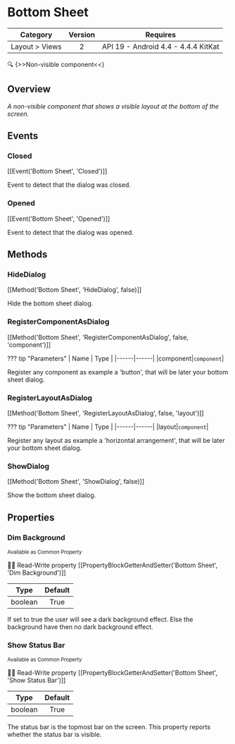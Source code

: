 # Bottom Sheet

| Category | Version | Requires |
|:--------:|:-------:|:--------:|
|Layout > Views|2|API 19 - Android 4.4 - 4.4.4 KitKat|

:mag: {>>Non-visible component<<}

## Overview

_A non-visible component that shows a visible layout at the bottom of the screen._

## Events

### Closed

[[Event('Bottom Sheet', 'Closed')]]

Event to detect that the dialog was closed.

### Opened

[[Event('Bottom Sheet', 'Opened')]]

Event to detect that the dialog was opened.

## Methods

### HideDialog

[[Method('Bottom Sheet', 'HideDialog', false)]]

Hide the bottom sheet dialog.

### RegisterComponentAsDialog

[[Method('Bottom Sheet', 'RegisterComponentAsDialog', false, 'component')]]

??? tip "Parameters"
    | Name | Type |
    |------|------|
    |component|`component`|


Register any component as example a 'button', that will be later your bottom sheet dialog.

### RegisterLayoutAsDialog

[[Method('Bottom Sheet', 'RegisterLayoutAsDialog', false, 'layout')]]

??? tip "Parameters"
    | Name | Type |
    |------|------|
    |layout|`component`|


Register any layout as example a 'horizontal arrangement', that will be later your bottom sheet dialog.

### ShowDialog

[[Method('Bottom Sheet', 'ShowDialog', false)]]

Show the bottom sheet dialog.

## Properties

### Dim Background

<small>Available as Common Property</small>

:eyes::pencil: Read-Write property
[[PropertyBlockGetterAndSetter('Bottom Sheet', 'Dim Background')]]

| Type | Default |
|:----:|:-------:|
|boolean|True|

If set to true the user will see a dark background effect. Else the background have then no dark background effect.

### Show Status Bar

<small>Available as Common Property</small>

:eyes::pencil: Read-Write property
[[PropertyBlockGetterAndSetter('Bottom Sheet', 'Show Status Bar')]]

| Type | Default |
|:----:|:-------:|
|boolean|True|

The status bar is the topmost bar on the screen. This property reports whether the status bar is visible.